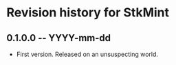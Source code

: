 # Revision history for StkMint

## 0.1.0.0 -- YYYY-mm-dd

* First version. Released on an unsuspecting world.
